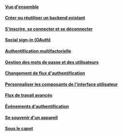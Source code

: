 #### [Vue d'ensemble](1.md)

#### [Créer ou réutiliser un backend existant](2.md)

#### [S'inscrire, se connecter et se déconnecter](3.md)

#### [Social sign-in (OAuth)](4.md)

#### [Authentification multifactorielle](5.md)

#### [Gestion des mots de passe et des utilisateurs](6.md)

#### [Changement de flux d'authentification](7.md)

#### [Personnaliser les composants de l'interface utilisateur](8.md)

#### [Flux de travail avancés](9.md)

#### [Événements d'authentification](10.md)

#### [Se souvenir d'un appareil](11.md)

#### [Sous le capot](12.md)
